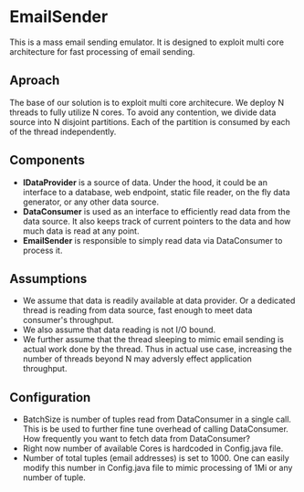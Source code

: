 # EmailSender

This is a mass email sending emulator. It is designed to exploit multi core architecture for fast processing of email sending.

## Aproach
The base of our solution is to exploit multi core architecure. We deploy N threads to fully utilize N cores. To avoid any contention, we divide data source into N disjoint partitions. Each of the partition is consumed by each of the thread independently.

## Components
* **IDataProvider** is a source of data. Under the hood, it could be an interface to a database, web endpoint, static file reader, on the fly data generator, or any other data source.
* **DataConsumer** is used as an interface to efficiently read data from the data source. It also keeps track of current pointers to the data and how much data is read at any point.
* **EmailSender** is responsible to simply read data via DataConsumer to process it.

## Assumptions
* We assume that data is readily available at data provider. Or a dedicated thread is reading from data source, fast enough to meet data consumer's throughput.
* We also assume that data reading is not I/O bound.
* We further assume that the thread sleeping to mimic email sending is actual work done by the thread. Thus in actual use case, increasing the number of threads beyond N may adversly effect application throughput.

## Configuration
* BatchSize is number of tuples read from DataConsumer in a single call. This is be used to further fine tune overhead of calling DataConsumer. How frequently you want to fetch data from DataConsumer?
* Right now number of available Cores is hardcoded in Config.java file.
* Number of total tuples (email addresses) is set to 1000. One can easily modify this number in Config.java file to mimic processing of 1Mi or any number of tuple.
